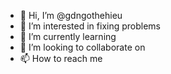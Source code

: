 - 👋 Hi, I’m @gdngothehieu
- 👀 I’m interested in fixing problems
- 🌱 I’m currently learning
- 💞️ I’m looking to collaborate on 
- 📫 How to reach me 

<!---
gdngothehieu/gdngothehieu is a ✨ special ✨ repository because its `README.md` (this file) appears on your GitHub profile.
You can click the Preview link to take a look at your changes.
--->
